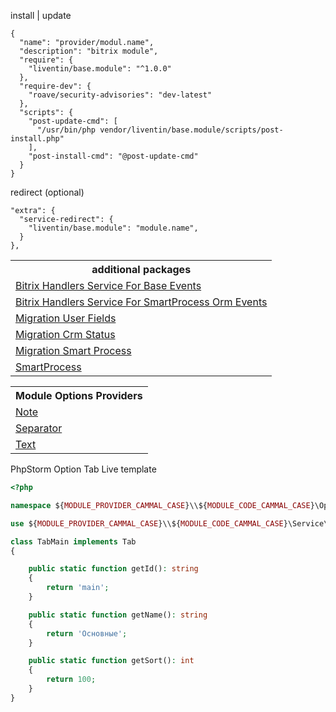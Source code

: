 install | update
```
{
  "name": "provider/modul.name",
  "description": "bitrix module",
  "require": {
    "liventin/base.module": "^1.0.0"
  },
  "require-dev": {
    "roave/security-advisories": "dev-latest"
  },
  "scripts": {
    "post-update-cmd": [
      "/usr/bin/php vendor/liventin/base.module/scripts/post-install.php"
    ],
    "post-install-cmd": "@post-update-cmd"
  }
}
```
redirect (optional)
```
"extra": {
  "service-redirect": {
    "liventin/base.module": "module.name",
  }
},
```

<table>
<tr>
<th>additional packages</th>
</tr>
<tr>
<td>
<a href="https://github.com/Liventin/base.module.handlers">Bitrix Handlers Service For Base Events</a>
</td>
</tr>
<tr>
<td>
<a href="https://github.com/Liventin/base.module.handlers.smartprocess.orm">Bitrix Handlers Service For SmartProcess Orm Events</a>
</td>
</tr>
<tr>
<td>
<a href="https://github.com/Liventin/base.module.migration.userfields">Migration User Fields</a>
</td>
</tr>
<tr>
<td>
<a href="https://github.com/Liventin/base.module.migration.crmstatus">Migration Crm Status</a>
</td>
</tr>
<tr>
<td>
<a href="https://github.com/Liventin/base.module.migration.smart.process">Migration Smart Process</a>
</td>
</tr>
<tr>
<td>
<a href="https://github.com/Liventin/base.module.smartprocess">SmartProcess</a>
</td>
</tr>
</table>

<table>
<tr>
<th>Module Options Providers</th>
</tr>
<tr>
<td>
<a href="https://github.com/Liventin/base.module.options.provider.note">Note</a>
</td>
</tr>
<tr>
<td>
<a href="https://github.com/Liventin/base.module.options.provider.separator">Separator</a>
</td>
</tr>
<tr>
<td>
<a href="https://github.com/Liventin/base.module.options.provider.text">Text</a>
</td>
</tr>
</table>

PhpStorm Option Tab Live template
```php
<?php

namespace ${MODULE_PROVIDER_CAMMAL_CASE}\\${MODULE_CODE_CAMMAL_CASE}\Options;

use ${MODULE_PROVIDER_CAMMAL_CASE}\\${MODULE_CODE_CAMMAL_CASE}\Service\Options\Tab;

class TabMain implements Tab
{

    public static function getId(): string
    {
        return 'main';
    }

    public static function getName(): string
    {
        return 'Основные';
    }

    public static function getSort(): int
    {
        return 100;
    }
}
```
